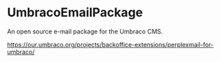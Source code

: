 # UmbracoEmailPackage

An open source e-mail package for the Umbraco CMS.

https://our.umbraco.org/projects/backoffice-extensions/perplexmail-for-umbraco/
